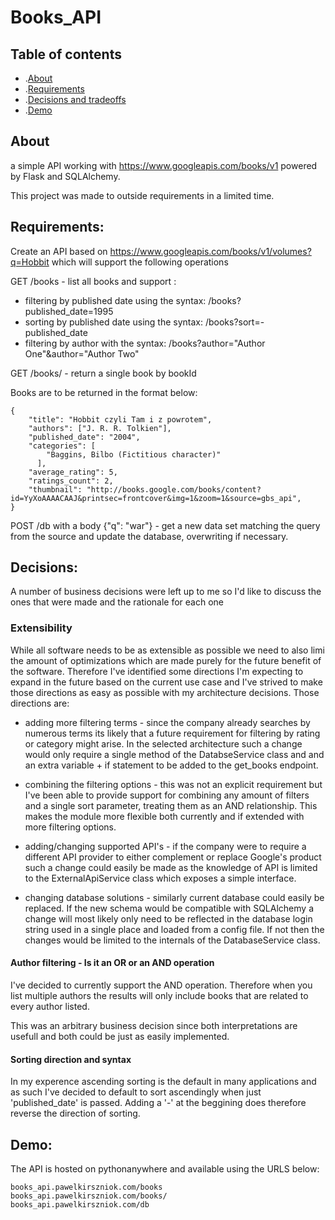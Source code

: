 # Books_API


## Table of contents

* .[About](#about)
* .[Requirements](#requirements)
* .[Decisions and tradeoffs](#decisions)
* .[Demo](#demo)


## About

a simple API working with https://www.googleapis.com/books/v1 powered by Flask and SQLAlchemy. 

This project was made to outside requirements in a limited time.


## Requirements: 

Create an API based on https://www.googleapis.com/books/v1/volumes?q=Hobbit which will support the following operations

GET /books - list all books and support :
* filtering by published date using the syntax: /books?published_date=1995
* sorting by published date using the syntax: /books?sort=-published_date
* filtering by author with the syntax:  /books?author="Author One"&author="Author Two" 


GET /books/<bookId> - return a single book by bookId

Books are to be returned in the format below: 
~~~
{
    "title": "Hobbit czyli Tam i z powrotem",
    "authors": ["J. R. R. Tolkien"],
    "published_date": "2004",
    "categories": [
        "Baggins, Bilbo (Fictitious character)"
      ],
    "average_rating": 5,
    "ratings_count": 2,
    "thumbnail": "http://books.google.com/books/content?id=YyXoAAAACAAJ&printsec=frontcover&img=1&zoom=1&source=gbs_api",
}
~~~

POST /db with a body {"q": "war"} - get a new data set matching the query from the source and update the database, overwriting if necessary. 


## Decisions:

A number of business decisions were left up to me so I'd like to discuss the ones that were made and the rationale for each one

### Extensibility 

While all software needs to be as extensible as possible we need to also limi the amount of optimizations which are made purely for the future benefit of the software. Therefore I've identified some directions I'm expecting to expand in the future based on the current use case and I've strived to make those directions as easy as possible with my architecture decisions. Those directions are: 

* adding more filtering terms - since the company already searches by numerous terms its likely that a future requirement for filtering by rating or category might arise. In the selected architecture such a change would only require a single method of the DatabseService class and and an extra variable + if statement to be added to the get_books endpoint.

* combining the filtering options - this was not an explicit requirement but I've been able to provide support for combining any amount of filters and a single sort parameter, treating them as an AND relationship. This makes the module more flexible both currently and if extended with more filtering options. 

* adding/changing supported API's - if the company were to require a different API provider to either complement or replace Google's product such a change could easily be made as the knowledge of API is limited to the ExternalApiService class which exposes a simple interface. 

* changing database solutions - similarly current database could easily be replaced. If the new schema would be compatible with SQLAlchemy a change will most likely only need to be reflected in the database login string used in a single place and loaded from a config file. If not then the changes would be limited to the internals of the DatabaseService class.

#### Author filtering - Is it an OR or an AND operation

I've decided to currently support the AND operation. Therefore when you list multiple authors the results will only include books that are related to every author listed. 

This was an arbitrary business decision since both interpretations are usefull and both could be just as easily implemented.

#### Sorting direction and syntax

In my experence ascending sorting is the default in many applications and as such I've decided to default to sort ascendingly when just 'published_date' is passed. Adding a '-' at the beggining does therefore reverse the direction of sorting. 


## Demo:

The API is hosted on pythonanywhere and available using the URLS below:

~~~
books_api.pawelkirszniok.com/books
books_api.pawelkirszniok.com/books/
books_api.pawelkirszniok.com/db
~~~
